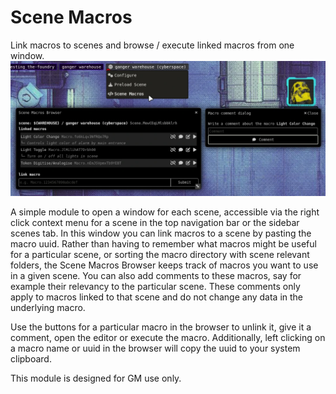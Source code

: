 # Scene Macros
Link macros to scenes and browse / execute linked macros from one window.
![example](https://raw.githubusercontent.com/TaureHorn/FoundryVTT_SceneMacros/refs/heads/main/sceneMacros_screenshot.webp)

A simple module to open a window for each scene, accessible via the right click context menu for a scene in the top navigation bar or the sidebar scenes tab. In this window you can link macros to a scene by pasting the macro uuid. Rather than having to remember what macros might be useful for a particular scene, or sorting the macro directory with scene relevant folders, the Scene Macros Browser keeps track of macros you want to use in a given scene. You can also add comments to these macros, say for example their relevancy to the particular scene. These comments only apply to macros linked to that scene and do not change any data in the underlying macro.

Use the buttons for a particular macro in the browser to unlink it, give it a comment, open the editor or execute the macro. Additionally, left clicking on a macro name or uuid in the browser will copy the uuid to your system clipboard.

This module is designed for GM use only.
